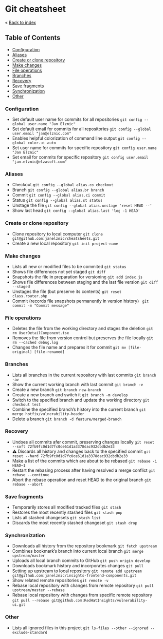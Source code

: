 # Git cheatsheet


&laquo; [Back to index](https://github.com/janelznic/cheatsheets)

## Table of Contents
- [Configuration](#Configuration)
- [Aliases](#Aliases)
- [Create or clone repository](#Create-or-clone-repository)
- [Make changes](#Make-changes)
- [File operations](#File-operations)
- [Branches](#Branches)
- [Recovery](#Recovery)
- [Save fragments](#Save-fragments)
- [Synchronization](#Synchronization)
- [Other](#Other)



### Configuration
* Set default user name for commits for all repositories ```git config --global user.name "Jan Elznic"```
* Set default email for commits for all repositories ```git config --global user.email "jan@elznic.com"```
* Enables helpful colorization of command line output ```git config --global color.ui auto```
* Set user name for commits for specific repository ```git config user.name "Jan Elznic"```
* Set email for commits for specific repository ```git config user.email "jan.elznic@elzasoft.com"```


### Aliases
* Checkout ```git config --global alias.co checkout```
* Branch ```git config --global alias.br branch```
* Commit ```git config --global alias.ci commit```
* Status ```git config --global alias.st status```
* Unstage the file ```git config --global alias.unstage 'reset HEAD --'```
* Show last head ```git config --global alias.last 'log -1 HEAD'```


### Create or clone repository
* Clone repository to local computer ```git clone git@github.com:janelznic/cheatsheets.git```
* Create a new local repository ```git init project-name```


### Make changes
* Lists all new or modified files to be commited ```git status```
* Shows file differences not yet staged ```git diff```
* Snapshots the file in preparation for versioning ```git add index.js```
* Shows file differences between staging and the last file version ```git diff --staged```
* Unstages the file (but preserve its contents) ```git reset class.router.php```
* Commit (records file snapshots permanently in version history) ``` git commit -m "Commit message"```


### File operations
* Deletes the file from the working directory and stages the deletion ```git rm UserDetailComponent.tsx```
* Removes the file from version control but preserves the file locally ```git rm --cached debug.log```
* Changes the file name and prepares it for commit ```git mv [file-original] [file-renamed]```


### Branches
* Lists all branches in the current repository with last commits ```git branch -av```
* Show the current working branch with last commit ```git branch -v```
* Create a new branch ```git branch new-branch```
* Create a new branch and switch it ```git branch -m develop```
* Switch to the specified branch and update the working directory ```git checkout test```
* Combine the specified branch’s history into the current branch ```git merge hotfix/vulnerability-header```
* Delete a branch ```git branch -d feature/merged-branch```


### Recovery
* Undoes all commits afer commit, preserving changes locally ```git reset --soft 72fb9fc0d1d7fc0ce61d1a3378dac932cbdb2e33```
* :warning: Discards all history and changes back to the specified commit ```git reset --hard 72fb9fc0d1d7fc0ce61d1a3378dac932cbdb2e33```
* Make a list of the commits which are about to be rebased ```git rebase -i HEAD~1```
* Restart the rebasing process after having resolved a merge conflict ```git rebase --continue```
* Abort the rebase operation and reset HEAD to the original branch ```git rebase --abort```


### Save fragments
* Temporarily stores all modified tracked files ```git stash```
* Restores the most recently stashed files ```git stash pop```
* Lists all stashed changesets ```git stash list```
* Discards the most recently stashed changeset ```git stash drop```


### Synchronization
* Downloads all history from the repository bookmark ```git fetch upstream```
* Combines bookmark’s branch into current local branch ```git merge upstream/master```
* Uploads all local branch commits to GitHub ```git push origin develop```
* Downloads bookmark history and incorporates changes ```git pull```
* Setting up upstream to local repository ```git remote add upstream git@github.com:janelznic/insights-frontend-components.git```
* Show related remote repositories ```git remote -v```
* Rebase local repository with changes from remote repository ```git pull upstream/master --rebase```
* Rebase local repository with changes from specific remote repository ```git pull --rebase git@github.com:RedHatInsights/vulnerability-ui.git```


### Other
* Lists all ignored files in this project ```git ls-files --other --ignored --exclude-standard```
